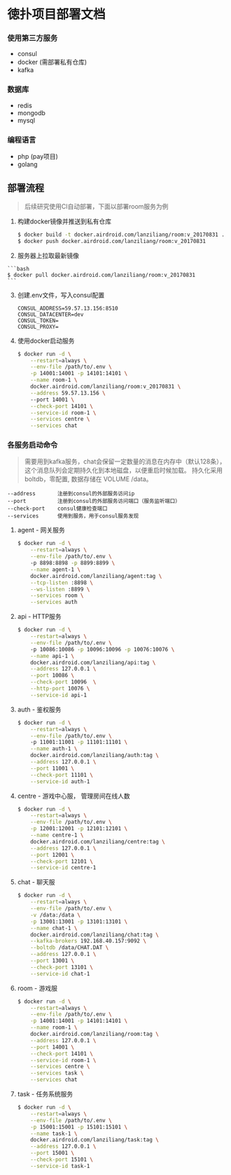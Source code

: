 # 徳扑项目部署文档

### 使用第三方服务
- consul
- docker (需部署私有仓库)
- kafka

### 数据库
- redis
- mongodb
- mysql

### 编程语言
- php (pay项目)
- golang

## 部署流程

> 后续研究使用CI自动部署，下面以部署room服务为例

1.  构建docker镜像并推送到私有仓库
    
    ```bash
    $ docker build -t docker.airdroid.com/lanziliang/room:v_20170831 .
    $ docker push docker.airdroid.com/lanziliang/room:v_20170831
    ```
    
2.    服务器上拉取最新镜像
    
    ```bash
    $ docker pull docker.airdroid.com/lanziliang/room:v_20170831
    ```
    
3.  创建.env文件，写入consul配置

    ```aidl
    CONSUL_ADDRESS=59.57.13.156:8510
    CONSUL_DATACENTER=dev
    CONSUL_TOKEN=
    CONSUL_PROXY=
    ```
    
4.  使用docker启动服务

    ```bash
    $ docker run -d \
        --restart=always \
        --env-file /path/to/.env \
        -p 14001:14001 -p 14101:14101 \
        --name room-1 \
        docker.airdroid.com/lanziliang/room:v_20170831 \
        --address 59.57.13.156 \ 
        --port 14001 \
        --check-port 14101 \
        --service-id room-1 \
        --services centre \
        --services chat
    ```

 ### 各服务启动命令
 
 > 需要用到kafka服务，chat会保留一定数量的消息在内存中（默认128条），这个消息队列会定期持久化到本地磁盘，以便重启时候加载。 持久化采用boltdb，零配置, 数据存储在 VOLUME /data。 
 
```
--address       注册到consul的外部服务访问ip
--port          注册到consul的外部服务访问端口（服务监听端口）
--check-port    consul健康检查端口
--services      使用到服务，用于consul服务发现
```

    
1. agent - 网关服务

    ```bash
    $ docker run -d \
        --restart=always \
        --env-file /path/to/.env \ 
        -p 8898:8898 -p 8899:8899 \
        --name agent-1 \
        docker.airdroid.com/lanziliang/agent:tag \
        --tcp-listen :8898 \
        --ws-listen :8899 \
        --services room \
        --services auth
    ```
    
2. api - HTTP服务

	```bash
	$ docker run -d \
		--restart=always \
		--env-file /path/to/.env \ 
		-p 10086:10086 -p 10096:10096 -p 10076:10076 \
		--name api-1 \
		docker.airdroid.com/lanziliang/api:tag \
		--address 127.0.0.1 \
		--port 10086 \
		--check-port 10096  \
		--http-port 10076 \
		--service-id api-1
	```
    
3. auth - 鉴权服务

    ```bash
    $ docker run -d \
        --restart=always \
        --env-file /path/to/.env \ 
        -p 11001:11001 -p 11101:11101 \
        --name auth-1 \
        docker.airdroid.com/lanziliang/auth:tag \
        --address 127.0.0.1 \
        --port 11001 \
        --check-port 11101 \
        --service-id auth-1
    ```
    
4. centre - 游戏中心服， 管理房间在线人数

    ```bash
    $ docker run -d \
        --restart=always \
        --env-file /path/to/.env \
        -p 12001:12001 -p 12101:12101 \
        --name centre-1 \
        docker.airdroid.com/lanziliang/centre:tag \
        --address 127.0.0.1 \
        --port 12001 \
        --check-port 12101 \
        --service-id centre-1
    ```    
    
5. chat - 聊天服

    ```bash
    $ docker run -d \
        --restart=always \
        --env-file /path/to/.env \
        -v /data:/data \
        -p 13001:13001 -p 13101:13101 \
        --name chat-1 \
        docker.airdroid.com/lanziliang/chat:tag \
        --kafka-brokers 192.168.40.157:9092 \
        --boltdb /data/CHAT.DAT \
        --address 127.0.0.1 \
        --port 13001 \
        --check-port 13101 \
        --service-id chat-1
    ```    

6. room - 游戏服

    ```bash
    $ docker run -d \
        --restart=always \
        --env-file /path/to/.env \
        -p 14001:14001 -p 14101:14101 \
        --name room-1 \
        docker.airdroid.com/lanziliang/room:tag \
        --address 127.0.0.1 \
        --port 14001 \
        --check-port 14101 \
        --service-id room-1 \
        --services centre \
        --services task \
        --services chat
    ```    
    
7. task - 任务系统服务

    ```bash
    $ docker run -d \
        --restart=always \
        --env-file /path/to/.env \
        -p 15001:15001 -p 15101:15101 \
        --name task-1 \
        docker.airdroid.com/lanziliang/task:tag \
        --address 127.0.0.1 \
        --port 15001 \
        --check-port 15101 \
        --service-id task-1
    ```       
